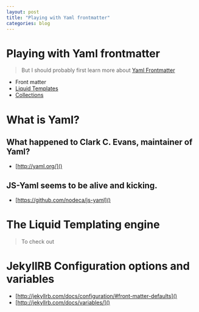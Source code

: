 ```yaml
---
layout: post
title: "Playing with Yaml frontmatter"
categories: blog
---
```


# Playing with Yaml frontmatter

> But I should probably first learn more about [Yaml Frontmatter](http://jekyllrb.com/docs/frontmatter/)

- Front matter
- [Liquid Templates](https://wiki.github.com/shopify/liquid/liquid-for-designers)
- [Collections](http://jekyllrb.com/docs/collections/)

# What is Yaml?

## What happened to Clark C. Evans, maintainer of Yaml?

- [http://yaml.org/]()

## JS-Yaml seems to be alive and kicking.

- [https://github.com/nodeca/js-yaml]()

# The Liquid Templating engine

> To check out

# JekyllRB Configuration options and variables

- [http://jekyllrb.com/docs/configuration/#front-matter-defaults]()
- [http://jekyllrb.com/docs/variables/]()
